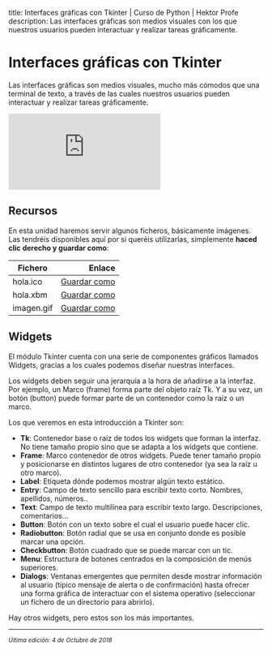 title: Interfaces gráficas con Tkinter | Curso de Python | Hektor Profe
description: Las interfaces gráficas son medios visuales con los que nuestros usuarios pueden interactuar y realizar tareas gráficamente.

<style>

.admonition.note > .superfences-tabs > label:hover, .headerlink{
    color: #018dc5 !important;
}

.admonition.info{
    font-size: 100%;
}

.admonition.info label{
    font-size: 91%;
}

.admonition.note > .admonition-title {
    display: none;
}

</style>

# Interfaces gráficas con Tkinter

Las interfaces gráficas son medios visuales, mucho más cómodos que una terminal de texto, a través de las cuales nuestros usuarios pueden interactuar y realizar tareas gráficamente.

<div class='embed-container'><iframe src='https://player.vimeo.com/video/292161566' frameborder='0' webkitAllowFullScreen mozallowfullscreen allowFullScreen></iframe></div>

## Recursos

En esta unidad haremos servir algunos ficheros, básicamente imágenes. Las tendréis disponibles aquí por si queréis utilizarlas, simplemente **haced clic derecho y guardar como**:

|  Fichero    | Enlace |
|  --------   | -----: |
|  hola.ico   | <a href="https://cdn.hektorprofe.net/images/tkinter/hola.ico" target="_blank">Guardar como</a> |
|  hola.xbm   | <a href="https://cdn.hektorprofe.net/images/tkinter/hola.xbm" target="_blank">Guardar como</a>   |
|  imagen.gif | <a href="https://cdn.hektorprofe.net/images/tkinter/imagen.gif" target="_blank">Guardar como</a>   |

## Widgets

El módulo Tkinter cuenta con una serie de componentes gráficos llamados Widgets, gracias a los cuales podemos diseñar nuestras interfaces. 

Los widgets deben seguir una jerarquía a la hora de añadirse a la interfaz. Por ejemplo, un Marco (frame) forma parte del objeto raíz Tk. Y a su vez, un botón (button) puede formar parte de un contenedor como la raíz o un marco. 

Los que veremos en esta introducción a Tkinter son:

* **Tk**: Contenedor base o raíz de todos los widgets que forman la interfaz. No tiene tamaño propio sino que se adapta a los widgets que contiene.
* **Frame**: Marco contenedor de otros widgets. Puede tener tamaño propio y posicionarse en distintos lugares de otro contenedor (ya sea la raíz u otro marco).
* **Label**: Etiqueta dónde podemos mostrar algún texto estático.
* **Entry**: Campo de texto sencillo para escribir texto corto. Nombres, apellidos, números..
* **Text**: Campo de texto multilínea para escribir texto largo. Descripciones, comentarios...
* **Button**: Botón con un texto sobre el cual el usuario puede hacer clic.
* **Radiobutton**: Botón radial que se usa en conjunto donde es posible marcar una opción.
* **Checkbutton**: Botón cuadrado que se puede marcar con un tic.
* **Menu**: Estructura de botones centrados en la composición de menús superiores.
* **Dialogs**: Ventanas emergentes que permiten desde mostrar información al usuario (típico mensaje de alerta o de confirmación) hasta ofrecer una forma gráfica de interactuar con el sistema operativo (seleccionar un fichero de un directorio para abrirlo).
    
Hay otros widgets, pero estos son los más importantes.

___
<small class="edited"><i>Última edición: 4 de Octubre de 2018</i></small>